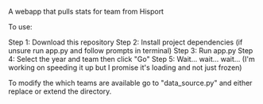 A webapp that pulls stats for team from Hisport

To use:

Step 1: Download this repository 
Step 2: Install project dependencies (if unsure run app.py and follow prompts in terminal)
Step 3: Run app.py
Step 4: Select the year and team then click "Go"
Step 5: Wait... wait... wait... (I'm working on speeding it up but I promise it's loading and not just frozen)

To modify the which teams are available go to "data_source.py" and either replace or extend the directory. 
